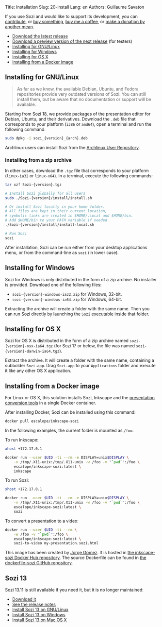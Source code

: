 Title: Installation
Slug: 20-install
Lang: en
Authors: Guillaume Savaton

If you use Sozi and would like to support its development,
you can [contribute](|filename|contribute.md),
or [buy something](https://www.spreadshirt.fr/user/Guillaume+Savaton),
[buy me a coffee](https://www.buymeacoffee.com/THtbNvnqE),
or [make a donation by another mean](|filename|donate.md).

* [Download the latest release](https://github.com/senshu/Sozi/releases/latest)
* [Download a preview version of the next release](https://drive.google.com/open?id=0ByRUreHgekjMWG9teGM2dE8wck0) (for testers)
* [Installing for GNU/Linux](#installing-for-gnulinux)
* [Installing for Windows](#installing-for-windows)
* [Installing for OS X](#installing-for-os-x)
* [Installing from a Docker image](#installing-from-a-docker-image)

Installing for GNU/Linux
------------------------

> As far as we know, the available Debian, Ubuntu, and Fedora repositories
> provide very outdated versions of Sozi.
> You can still install them, but be aware that no documentation or support
> will be available.

Starting from Sozi 18, we provide packages of the presentation editor
for Debian, Ubuntu, and their derivatives.
Download the `.deb` file that corresponds to your platform (`i386` or `amd64`),
open a terminal and run the following command:

```bash
sudo dpkg -i sozi_{version}_{arch}.deb
```

Archlinux users can install Sozi from the [Archlinux User Repository](https://aur.archlinux.org/packages/sozi).

### Installing from a zip archive

In other cases, download the `.tgz` file that corresponds to your platform (`linux-ia32` or `linux-x64`).
In a terminal, execute the following commands:

```bash
tar xzf Sozi-{version}.tgz

# Install Sozi globally for all users
sudo ./Sozi-{version}/install/install.sh

# Or install Sozi locally in your home folder.
# All files are kept in their current location,
# symbolic links are created in $HOME/.local and $HOME/bin.
# Add $HOME/bin to your PATH variable if needed.
./Sozi-{version}/install/install-local.sh

# Run Sozi
sozi
```

After installation, Sozi can be run either from your desktop applications menu,
or from the command-line as `sozi` (in lower case).

Installing for Windows
----------------------

Sozi for Windows is only distributed in the form of a zip archive.
No installer is provided.
Download one of the following files:

* `sozi-{version}-windows-ia32.zip` for Windows, 32-bit.
* `sozi-{version}-windows-ia64.zip` for Windows, 64-bit.

Extracting the archive will create a folder with the same name.
Then you can run Sozi directly by launching the `Sozi` executable inside that folder.

Installing for OS X
-------------------

Sozi for OS X is distributed in the form of a zip archive named
`sozi-{version}-osx-ia64.tgz` (for Sozi 17 or below, the file was named
`sozi-{version}-darwin-ia64.tgz`).

Extract the archive.
It will create a folder with the same name, containing a subbolder `Sozi.app`.
Drag `Sozi.app` to your `Applications` folder and execute it like any other
OS X application.

Installing from a Docker image
------------------------------

For Linux or OS X, this solution installs Sozi, Inkscape and the
[presentation conversion tools](|filename|tutorial-converting.md)
in a single Docker container.

After installing Docker, Sozi can be installed using this command:

```bash
docker pull escalope/inkscape-sozi
```

In the following examples, the current folder is mounted as `/foo`.

To run Inkscape:

```bash
xhost +172.17.0.1

docker run --user $UID -ti --rm -e DISPLAY=unix$DISPLAY \
    -v /tmp/.X11-unix:/tmp/.X11-unix -w /foo -v "`pwd`":/foo \
    escalope/inkscape-sozi:latest \
    inkscape
```

To run Sozi:

```bash
xhost +172.17.0.1

docker run --user $UID -ti --rm -e DISPLAY=unix$DISPLAY \
    -v /tmp/.X11-unix:/tmp/.X11-unix -w /foo -v "`pwd`":/foo \
    escalope/inkscape-sozi:latest \
    sozi
```

To convert a presentation to a video:

```bash
docker run --user $UID -ti --rm \
    -w /foo -v "`pwd`":/foo \
    escalope/inkscape-sozi:latest \
    sozi-to-video my-presentation.sozi.html
```

This image has been created by [Jorge Gomez](https://github.com/escalope).
It is hosted in [the inkscape-sozi Docker Hub repository](https://hub.docker.com/r/escalope/inkscape-sozi).
The source Dockerfile can be found in [the dockerfile-sozi GitHub repository](https://github.com/escalope/dockerfile-sozi).

Sozi 13
-------

Sozi 13.11 is still available if you need it, but it is no longer maintained:

* [Download it](https://github.com/senshu/Sozi/releases/download/13.11/sozi-release-13.11-30213629.zip)
* [See the release notes](|filename|/Releases/release-13.11.md)
* [Install Sozi 13 on GNU/Linux](|filename|sozi-13-install-linux.md)
* [Install Sozi 13 on Windows](|filename|sozi-13-install-windows.md)
* [Install Sozi 13 on Mac OS X](|filename|sozi-13-install-osx.md)
